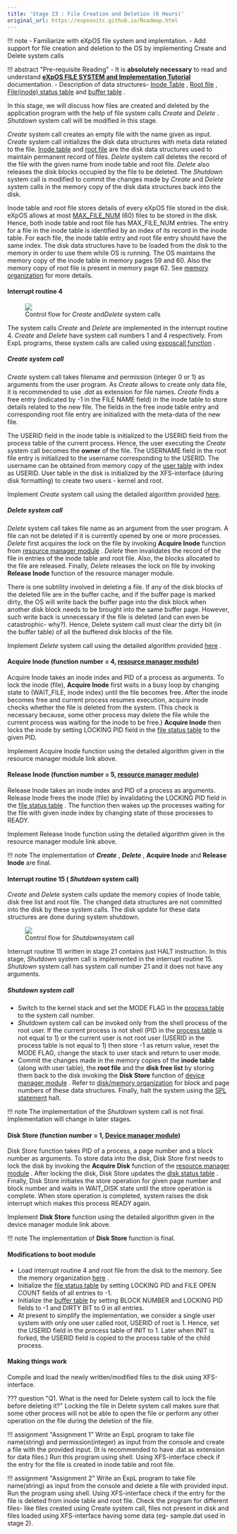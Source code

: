 ```yaml
---
title: 'Stage 23 : File Creation and Deletion (6 Hours)'
original_url: https://exposnitc.github.io/Roadmap.html
---
```


!!! note 
    - Familiarize with eXpOS file system and implemtation.
    - Add support for file creation and deletion to the OS by implementing Create and Delete system calls

!!! abstract "Pre-requisite Reading"
    - It is **absolutely necessary** to read and understand **[eXpOS FILE SYSTEM and Implementation Tutorial](../tutorials/filesystem-implementation.md)** documentation.
    - Description of data structures- [Inode Table](../os-design/disk-ds.md#inode_table) , [Root file](../os-design/disk-ds.md#root_file) , [File(inode) status table](../os-design/mem-ds.md#file_lock_status_table) and [buffer table](../os-design/mem-ds.md#buffer_table) .


 
 
 
 
 
 
 In this stage, we will discuss how files are created and deleted by the application program with the help of file system calls _Create_ and _Delete_ . _Shutdown_ system call will be modified in this stage.

_Create_ system call creates an empty file with the name given as input. _Create_ system call initializes the disk data structures with meta data related to the file. [Inode table](../os-design/disk-ds.md#inode_table) and [root file](../os-design/disk-ds.md#root_file) are the disk data structures used to maintain permanent record of files. _Delete_ system call deletes the record of the file with the given name from inode table and root file. _Delete_ also releases the disk blocks occupied by the file to be deleted. The _Shutdown_ system call is modified to commit the changes made by _Create_ and _Delete_ system calls in the memory copy of the disk data structures back into the disk.

Inode table and root file stores details of every eXpOS file stored in the disk. eXpOS allows at most [MAX\_FILE\_NUM](../support-tools/constants.md) (60) files to be stored in the disk. Hence, both inode table and root file has MAX\_FILE\_NUM entries. The entry for a file in the inode table is identified by an index of its record in the inode table. For each file, the inode table entry and root file entry should have the same index. The disk data structures have to be loaded from the disk to the memory in order to use them while OS is running. The OS maintains the memory copy of the inode table in memory pages 59 and 60. Also the memory copy of root file is present in memory page 62. See [memory organization](../os-implementation.md) for more details.



#### Interrupt routine 4
<figure>
<img src="../../assets/img/roadmap/create_delete.png"/>
<figcaption>Control flow for <i>Create </i>and<i>Delete </i>system calls</figcaption>
</figure>

The system calls _Create_ and _Delete_ are implemented in the interrupt routine 4. _Create_ and _Delete_ have system call numbers 1 and 4 respectively. From ExpL programs, these system calls are called using [exposcall function](../os-spec/dynamicmemoryroutines.md) .

##### Create system call

_Create_ system call takes filename and permission (integer 0 or 1) as arguments from the user program. As _Create_ allows to create only data file, it is recommended to use _.dat_ as extension for file names. _Create_ finds a free entry (indicated by -1 in the FILE NAME field) in the inode table to store details related to the new file. The fields in the free inode table entry and corresponding root file entry are initialized with the meta-data of the new file.

The USERID field in the inode table is initialized to the USERID field from the process table of the current process. Hence, the user executing the _Create_ system call becomes the **owner** of the file. The USERNAME field in the root file entry is initialized to the username corresponding to the USERID. The username can be obtained from memory copy of the [user table](../os-design/disk-ds.md#user_table) with index as USERID. User table in the disk is initialized by the XFS-interface (during disk formatting) to create two users - kernel and root.

Implement _Create_ system call using the detailed algorithm provided [here](../os-design/create.md).

##### Delete system call
_Delete_ system call takes file name as an argument from the user program. A file can not be deleted if it is currently opened by one or more processes. _Delete_ first acquires the lock on the file by invoking **Acquire Inode** function from [resource manager module](../modules/module-00.md) . _Delete_ then invalidates the record of the file in entries of the inode table and root file. Also, the blocks allocated to the file are released. Finally, _Delete_ releases the lock on file by invoking **Release Inode** function of the resource manager module.

There is one subtility involved in deleting a file. If any of the disk blocks of the deleted file are in the buffer cache, and if the buffer page is marked dirty, the OS will write back the buffer page into the disk block when another disk block needs to be brought into the same buffer page. However, such write back is unnecessary if the file is deleted (and can even be catastrophic- why?). Hence, Delete system call must clear the dirty bit (in the buffer table) of all the buffered disk blocks of the file.

Implement _Delete_ system call using the detailed algorithm provided [here](../os-design/delete.md) .

#### Acquire Inode (function number = 4, [resource manager module](../modules/module-00.md))

Acquire Inode takes an inode index and PID of a process as arguments. To lock the inode (file), **Acquire Inode** first waits in a busy loop by changing state to (WAIT\_FILE, inode index) until the file becomes free. After the inode becomes free and current process resumes execution, acquire inode checks whether the file is deleted from the system. (This check is necessary because, some other process may delete the file while the current process was waiting for the inode to be free.) **Acquire Inode** then locks the inode by setting LOCKING PID field in the [file status table](../os-design/mem-ds.md#file_lock_status_table) to the given PID.

Implement Acquire Inode function using the detailed algorithm given in the resource manager module link above.

#### Release Inode (function number = 5, [resource manager module](../modules/module-00.md))
Release Inode takes an inode index and PID of a process as arguments. Release Inode frees the inode (file) by invalidating the LOCKING PID field in the [file status table](../os-design/mem-ds.md#file_lock_status_table) . The function then wakes up the processes waiting for the file with given inode index by changing state of those processes to READY.

Implement Release Inode function using the detailed algorithm given in the resource manager module link above.

<!--
**Release Block (function number = 4, [Memory manager module](../modules/module-02.md) )**

There is one subtility involved in deleting a file. If any of the disk blocks of the deleted file is in the buffer cache, and if the buffer page is marked dirty, the OS will write back the buffer page into the disk block when another disk block needs to be brought into the same buffer page. However, such write back is unnecessary if the file is deleted (and can even be catastrophic- why?). Hence, Delete system call must clear the dirty bit (in the buffer table) of all the buffered disk blocks of the file. 
-->

!!! note
    The implementation of **_Create_** , **_Delete_** , **Acquire Inode** and **Release Inode** are final.

#### Interrupt routine 15 ( <i>Shutdown</i> system call)

_Create_ and _Delete_ system calls update the memory copies of Inode table, disk free list and root file. The changed data structures are not committed into the disk by these system calls. The disk update for these data structures are done during system shutdown.

<figure>
<img src="../../assets/img/roadmap/Initial_shutdown.png"/>
<figcaption>Control flow for <i>Shutdown</i>system call</figcaption>
</figure>

Interrupt routine 15 written in stage 21 contains just HALT instruction. In this stage, _Shutdown_ system call is implemented in the interrupt routine 15. _Shutdown_ system call has system call number 21 and it does not have any arguments.

##### Shutdown system call
- Switch to the kernel stack and set the MODE FLAG in the [process table](../os-design/process-table.md) to the system call number.
- _Shutdown_ system call can be invoked only from the shell process of the root user. If the current process is not shell (PID in the [process table](../os-design/process-table.md) is not equal to 1) or the current user is not root user (USERID in the process table is not equal to 1) then store -1 as return value, reset the MODE FLAG, change the stack to user stack and return to user mode.
- Commit the changes made in the memory copies of the **inode table** (along with user table), the **root file** and the **disk free list** by storing them back to the disk invoking the **Disk Store** function of [device manager module](../modules/module-04.md) . Refer to [disk/memory organization](../os-implementation.md) for block and page numbers of these data structures. Finally, halt the system using the [SPL statement](../support-tools/spl.md) halt.

!!! note
    The implementation of the _Shutdown_ system call is not final. Implementation will change in later stages.


#### Disk Store (function number = 1, [Device manager module](../modules/module-04.md))

Disk Store function takes PID of a process, a page number and a block number as arguments. To store data into the disk, Disk Store first needs to lock the disk by invoking the **Acquire Disk** function of the [resource manager module](../modules/module-00.md) . After locking the disk, Disk Store updates the [disk status table](../os-design/mem-ds.md#ds_table) . Finally, Disk Store initiates the store operation for given page number and block number and waits in WAIT\_DISK state until the store operation is complete. When store operation is completed, system raises the disk interrupt which makes this process READY again.

Implement **Disk Store** function using the detailed algorithm given in the device manager module link above.

!!! note 
    The implementation of **Disk Store** function is final.

#### Modifications to boot module
 
- Load interrupt routine 4 and root file from the disk to the memory. See the memory organization [here](../os-implementation.md) .
- Initialize the [file status table](../os-design/mem-ds.md#file_lock_status_table) by setting LOCKING PID and FILE OPEN COUNT fields of all entries to -1.
- Initialize the [buffer table](../os-design/mem-ds.md#buffer_table) by setting BLOCK NUMBER and LOCKING PID fields to -1 and DIRTY BIT to 0 in all entries.
- At present to simplify the implementation, we consider a single user system with only one user called root, USERID of root is 1. Hence, set the USERID field in the process table of INIT to 1. Later when INIT is forked, the USERID field is copied to the process table of the child process.

#### Making things work

Compile and load the newly written/modified files to the disk using XFS-interface.


??? question "Q1. What is the need for Delete system call to lock the file before deleting it?"
    Locking the file in Delete system call makes sure that some other process will not be able to open the file or perform any other operation on the file during the deletion of the file.

!!! assignment "Assignment 1"
    Write an ExpL program to take file name(string) and permission(integer) as input from the console and create a file with the provided input. (It is recommended to have .dat as extension for data files.) Run this program using shell. Using XFS-interface check if the entry for the file is created in inode table and root file.

!!! assignment "Assignment 2"
    Write an ExpL program to take file name(string) as input from the console and delete a file with provided input. Run the program using shell. Using XFS-interface check if the entry for the file is deleted from inode table and root file. Check the program for different files- like files created using Create system call, files not present in disk and files loaded using XFS-interface having some data (eg- sample.dat used in stage 2).